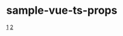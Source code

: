 # sample-vue-ts-props

[1](https://stackoverflow.com/questions/54469343/how-can-i-in-vue-define-a-local-data-property-that-uses-a-prop-as-its-initial)
[2](https://br.vuejs.org/v2/guide/typescript.html)
